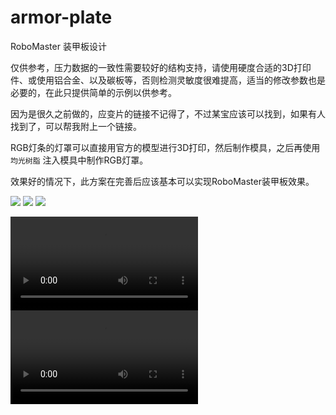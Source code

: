 # armor-plate
RoboMaster 装甲板设计

仅供参考，压力数据的一致性需要较好的结构支持，请使用硬度合适的3D打印件、或使用铝合金、以及碳板等，否则检测灵敏度很难提高，适当的修改参数也是必要的，在此只提供简单的示例以供参考。


因为是很久之前做的，应变片的链接不记得了，不过某宝应该可以找到，如果有人找到了，可以帮我附上一个链接。


RGB灯条的灯罩可以直接用官方的模型进行3D打印，然后制作模具，之后再使用 `均光树脂` 注入模具中制作RGB灯罩。


效果好的情况下，此方案在完善后应该基本可以实现RoboMaster装甲板效果。

![](./images/armor-plate.png)
![](./images/image1.jpg)
![](./images/image2.jpg)

![](./images/IMG_6242.MP4)
![](./images/IMG_6243.MP4)